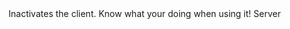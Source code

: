 <function name="Inactivate" parent="CBaseClient" type="classfunc">
	<description>
		Inactivates the client.  
		<warning>
			Know what your doing when using it!
		</warning>
		<added version="0.7"></added>
	</description>
	<realm>Server</realm>
</function>